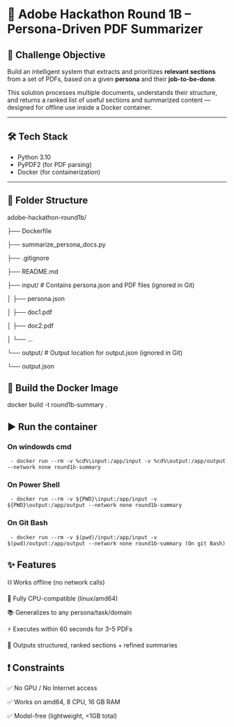 # 🧠 Adobe Hackathon Round 1B – Persona-Driven PDF Summarizer

## 📌 Challenge Objective

Build an intelligent system that extracts and prioritizes **relevant sections** from a set of PDFs, based on a given **persona** and their **job-to-be-done**.

This solution processes multiple documents, understands their structure, and returns a ranked list of useful sections and summarized content — designed for offline use inside a Docker container.

---

## 🛠️ Tech Stack

- Python 3.10
- PyPDF2 (for PDF parsing)
- Docker (for containerization)

---

## 📂 Folder Structure
adobe-hackathon-round1b/

 ├── Dockerfile

 ├── summarize_persona_docs.py
 
 ├── .gitignore
 
 ├── README.md
 
 ├── input/ # Contains persona.json and PDF files (ignored in Git)
 
 │   ├── persona.json
 
 │   ├── doc1.pdf
 
 │   ├── doc2.pdf
 
 │   └── ...
 
 └── output/ # Output location for output.json (ignored in Git)
 
 └── output.json

## 🐳 Build the Docker Image
 docker build -t round1b-summary .
## ▶️ Run the container
### On windowds cmd
     - docker run --rm -v %cd%\input:/app/input -v %cd%\output:/app/output --network none round1b-summary 
### On Power Shell
     - docker run --rm -v ${PWD}\input:/app/input -v ${PWD}\output:/app/output --network none round1b-summary
### On Git Bash
     - docker run --rm -v $(pwd)/input:/app/input -v $(pwd)/output:/app/output --network none round1b-summary (On git Bash)


## ✨ Features
⛓️ Works offline (no network calls)

💾 Fully CPU-compatible (linux/amd64)

📚 Generalizes to any persona/task/domain

⚡ Executes within 60 seconds for 3–5 PDFs

🧠 Outputs structured, ranked sections + refined summaries

## ❗ Constraints

✅ No GPU / No Internet access

✅ Works on amd64, 8 CPU, 16 GB RAM

✅ Model-free (lightweight, <1GB total)


